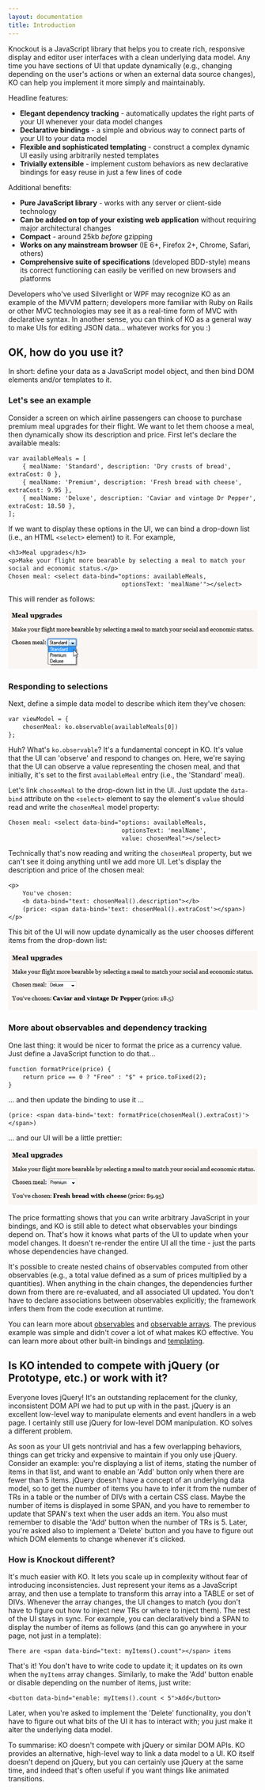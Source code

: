 ```yaml
---
layout: documentation
title: Introduction
---
```


Knockout is a JavaScript library that helps you to create rich, responsive display and editor user interfaces with a clean underlying data model. Any time you have sections of UI that update dynamically (e.g., changing depending on the user's actions or when an external data source changes), KO can help you implement it more simply and maintainably.

Headline features:

* **Elegant dependency tracking** - automatically updates the right parts of your UI whenever your data model changes
* **Declarative bindings** - a simple and obvious way to connect parts of your UI to your data model
* **Flexible and sophisticated templating** - construct a complex dynamic UI easily using arbitrarily nested templates
* **Trivially extensible** - implement custom behaviors as new declarative bindings for easy reuse in just a few lines of code

Additional benefits:

* **Pure JavaScript library** - works with any server or client-side technology
* **Can be added on top of your existing web application** without requiring major architectural changes
* **Compact** - around 25kb *before* gzipping
* **Works on any mainstream browser** (IE 6+, Firefox 2+, Chrome, Safari, others)
* **Comprehensive suite of specifications** (developed BDD-style) means its correct functioning can easily be verified on new browsers and platforms

Developers who've used Silverlight or WPF may recognize KO as an example of the MVVM pattern; developers more familiar with Ruby on Rails or other MVC technologies may see it as a real-time form of MVC with declarative syntax. In another sense, you can think of KO as a general way to make UIs for editing JSON data... whatever works for you :)

## OK, how do you use it?
In short: define your data as a JavaScript model object, and then bind DOM elements and/or templates to it.

### Let's see an example
Consider a screen on which airline passengers can choose to purchase premium meal upgrades for their flight. We want to let them choose a meal, then dynamically show its description and price. First let's declare the available meals:

	var availableMeals = [        	
		{ mealName: 'Standard', description: 'Dry crusts of bread', extraCost: 0 },
		{ mealName: 'Premium', description: 'Fresh bread with cheese', extraCost: 9.95 },
		{ mealName: 'Deluxe', description: 'Caviar and vintage Dr Pepper', extraCost: 18.50 },
	];

If we want to display these options in the UI, we can bind a drop-down list (i.e., an HTML `<select>` element) to it. For example,
	
    <h3>Meal upgrades</h3>
    <p>Make your flight more bearable by selecting a meal to match your social and economic status.</p>
    Chosen meal: <select data-bind="options: availableMeals, 
    							    optionsText: 'mealName'"></select>
	
This will render as follows:
    							    
![](images/introduction/working-dropdown.png)

### Responding to selections

Next, define a simple data model to describe which item they've chosen:

    var viewModel = { 
    	chosenMeal: ko.observable(availableMeals[0])
    };

Huh? What's `ko.observable`? It's a fundamental concept in KO. It's value that the UI can 'observe' and respond to changes on. Here, we're saying that the UI can observe a value representing the chosen meal, and that initially, it's set to the first `availableMeal` entry (i.e., the 'Standard' meal).

Let's link `chosenMeal` to the drop-down list in the UI. Just update the `data-bind` attribute on the `<select>` element to say the element's `value` should read and write the `chosenMeal` model property:
	
    Chosen meal: <select data-bind="options: availableMeals, 
							    	optionsText: 'mealName',
							    	value: chosenMeal"></select>
	
Technically that's now reading and writing the `chosenMeal` property, but we can't see it doing anything until we add more UI. Let's display the description and price of the chosen meal:

	<p>
		You've chosen: 
		<b data-bind="text: chosenMeal().description"></b>
		(price: <span data-bind='text: chosenMeal().extraCost'></span>)
	</p>

This bit of the UI will now update dynamically as the user chooses different items from the drop-down list:

![](images/introduction/info-about-chosen-meal.png)

### More about observables and dependency tracking

One last thing: it would be nicer to format the price as a currency value. Just define a JavaScript function to do that...

	function formatPrice(price) {
		return price == 0 ? "Free" : "$" + price.toFixed(2);
	}

... and then update the binding to use it ...

	(price: <span data-bind='text: formatPrice(chosenMeal().extraCost)'></span>)

... and our UI will be a little prettier:

![](images/introduction/formatting-price.png)

The price formatting shows that you can write arbitrary JavaScript in your bindings, and KO is still able to detect what observables your bindings depend on. That's how it knows what parts of the UI to update when your model changes. It doesn't re-render the entire UI all the time - just the parts whose dependencies have changed.

It's possible to create nested chains of observables computed from other observables (e.g., a total value defined as a sum of prices multiplied by a quantities). When anything in the chain changes, the dependencies further down from there are re-evaluated, and all associated UI updated. You don't have to declare associations between observables explicitly; the framework infers them from the code execution at runtime. 

You can learn more about [observables](observables.html) and [observable arrays](observableArrays.html). The previous example was simple and didn't cover a lot of what makes KO effective. You can learn more about other built-in bindings and [templating](binding-template.html).

## Is KO intended to compete with jQuery (or Prototype, etc.) or work with it?

Everyone loves jQuery! It's an outstanding replacement for the clunky, inconsistent DOM API we had to put up with in the past. jQuery is an excellent low-level way to manipulate elements and event handlers in a web page. I certainly still use jQuery for low-level DOM manipulation. KO solves a different problem.

As soon as your UI gets nontrivial and has a few overlapping behaviors, things can get tricky and expensive to maintain if you only use jQuery. Consider an example: you're displaying a list of items, stating the number of items in that list, and want to enable an 'Add' button only when there are fewer than 5 items. jQuery doesn't have a concept of an underlying data model, so to get the number of items you have to infer it from the number of TRs in a table or the number of DIVs with a certain CSS class. Maybe the number of items is displayed in some SPAN, and you have to remember to update that SPAN's text when the user adds an item. You also must remember to disable the 'Add' button when the number of TRs is 5. Later, you're asked also to implement a 'Delete' button and you have to figure out which DOM elements to change whenever it's clicked. 

### How is Knockout different?
It's much easier with KO. It lets you scale up in complexity without fear of introducing inconsistencies. Just represent your items as a JavaScript array, and then use a template to transform this array into a TABLE or set of DIVs. Whenever the array changes, the UI changes to match (you don't have to figure out how to inject new TRs or where to inject them). The rest of the UI stays in sync. For example, you can declaratively bind a SPAN to display the number of items as follows (and this can go anywhere in your page, not just in a template):

    There are <span data-bind="text: myItems().count"></span> items

That's it! You don't have to write code to update it; it updates on its own when the `myItems` array changes. Similarly, to make the 'Add' button enable or disable depending on the number of items, just write:

    <button data-bind="enable: myItems().count < 5">Add</button>
    
Later, when you're asked to implement the 'Delete' functionality, you don't have to figure out what bits of the UI it has to interact with; you just make it alter the underlying data model.

To summarise: KO doesn't compete with jQuery or similar DOM APIs. KO provides an alternative, high-level way to link a data model to a UI. KO itself doesn't depend on jQuery, but you can certainly use jQuery at the same time, and indeed that's often useful if you want things like animated transitions.